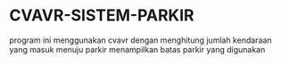 # CVAVR-SISTEM-PARKIR
program ini menggunakan cvavr dengan menghitung jumlah kendaraan yang masuk menuju parkir menampilkan batas parkir yang digunakan 

